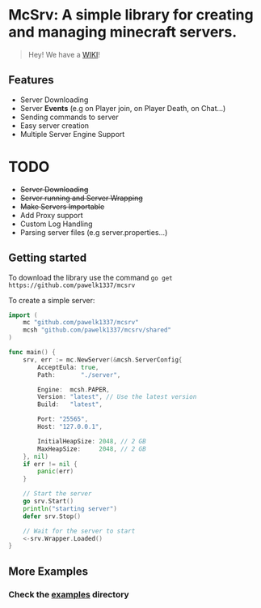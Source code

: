 # McSrv: A simple library for creating and managing minecraft servers.
> Hey! We have a [WIKI](https://github.com/pawelk1337/mcsrv/wiki)!

## Features
 - Server Downloading
 - Server **Events** (e.g on Player join, on Player Death, on Chat...)
 - Sending commands to server
 - Easy server creation
 - Multiple Server Engine Support

# TODO
 - ~~Server Downloading~~
 - ~~Server running and Server Wrapping~~
 - ~~Make Servers Importable~~
 - Add Proxy support
 - Custom Log Handling
 - Parsing server files (e.g server.properties...)

## Getting started
To download the library use the command
`go get https://github.com/pawelk1337/mcsrv`

To create a simple server:
```go
import (
    mc "github.com/pawelk1337/mcsrv"
    mcsh "github.com/pawelk1337/mcsrv/shared"
)

func main() {
    srv, err := mc.NewServer(&mcsh.ServerConfig{
		AcceptEula: true,
		Path:       "./server",

		Engine:  mcsh.PAPER,
		Version: "latest", // Use the latest version
		Build:   "latest",

		Port: "25565",
		Host: "127.0.0.1",

		InitialHeapSize: 2048, // 2 GB
		MaxHeapSize:     2048, // 2 GB
	}, nil)
    if err != nil {
		panic(err)
	}

    // Start the server
	go srv.Start()
	println("starting server")
	defer srv.Stop()

	// Wait for the server to start
	<-srv.Wrapper.Loaded()
}
```
## More Examples
### Check the [examples](https://github.com/pawelk1337/mcsrv/tree/main/examples) directory